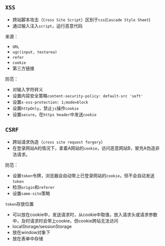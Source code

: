 ## `XSS`
* 跨站脚本攻击（`Cross Site Script`）区别于`css`(`Cascade Style Sheet`)
* 通过输入注入`script`，运行恶意代码

来源：
* `URL`
* `ugc(input, textarea)`
* `refer`
* `cookie`
* 第三方链接

防范：
* 对输入字符转义
* 设置内容安全策略`content-security-policy: default-src 'seft'`
* 设置`x-xss-protection: 1;mode=block`
* 设置`httpOnly`，禁止`js`操作`cookie`
* 设置`secure`，在`https header`中发送`cookie`

## `CSRF`
* 跨站请求伪造（`cross site request forgery`）
* 在登录网站A的情况下，拿着A网站的`cookie`，访问恶意网站B，冒充A伪造非法请求。

防范：
* 设置`token`令牌，浏览器会自动带上已登录网站的`cookie`，但不会自动发送`token`
* 检测`origin`和`referer`
* 设置`same-site`策略

`token`存放位置
* 可以放在cookie中，发送请求时，从cookie中取值，放入请求头或请求参数中，及时请求时会带上cookie，但cookie跨站无法访问
* localStorage/sessionStorage
* 放在window对象下
* 放在表单中存储


